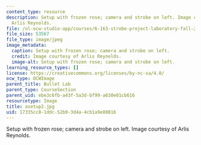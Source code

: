 ```yaml
---
content_type: resource
description: Setup with frozen rose; camera and strobe on left. Image courtesy of
  Arlis Reynolds.
file: /ol-ocw-studio-app/courses/6-163-strobe-project-laboratory-fall-2005/17335cc81ddc52b03d4a4cb1a9e80816_asetup2.jpg
file_size: 53567
file_type: image/jpeg
image_metadata:
  caption: Setup with frozen rose; camera and strobe on left.
  credit: Image courtesy of Arlis Reynolds.
  image-alt: Setup with frozen rose; camera and strobe on left.
learning_resource_types: []
license: https://creativecommons.org/licenses/by-nc-sa/4.0/
ocw_type: OCWImage
parent_title: Bullet Lab
parent_type: CourseSection
parent_uid: ebe3c6fb-a43f-5a3d-bf99-a630e01cb616
resourcetype: Image
title: asetup2.jpg
uid: 17335cc8-1ddc-52b0-3d4a-4cb1a9e80816
---
```

Setup with frozen rose; camera and strobe on left. Image courtesy of Arlis Reynolds.